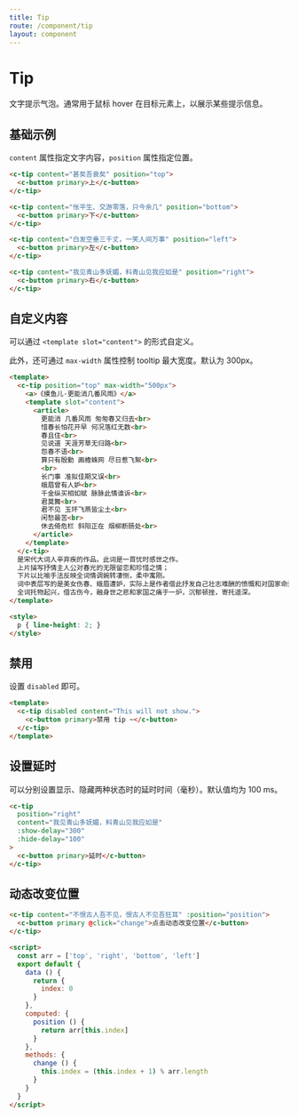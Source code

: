 ```yaml
---
title: Tip
route: /component/tip
layout: component
---
```


# Tip

文字提示气泡。通常用于鼠标 hover 在目标元素上，以展示某些提示信息。

## 基础示例

`content` 属性指定文字内容，`position` 属性指定位置。

```html
<c-tip content="甚矣吾衰矣" position="top">
  <c-button primary>上</c-button>
</c-tip>

<c-tip content="怅平生、交游零落，只今余几" position="bottom">
  <c-button primary>下</c-button>
</c-tip>

<c-tip content="白发空垂三千丈，一笑人间万事" position="left">
  <c-button primary>左</c-button>
</c-tip>

<c-tip content="我见青山多妩媚，料青山见我应如是" position="right">
  <c-button primary>右</c-button>
</c-tip>
```


## 自定义内容

可以通过 `<template slot="content">` 的形式自定义。

此外，还可通过 `max-width` 属性控制 tooltip 最大宽度。默认为 300px。

```html
<template>
  <c-tip position="top" max-width="500px">
    <a>《摸鱼儿·更能消几番风雨》</a>
    <template slot="content">
      <article>
        更能消 几番风雨 匆匆春又归去<br>
        惜春长怕花开早 何况落红无数<br>
        春且住<br>
        见说道 天涯芳草无归路<br>
        怨春不语<br>
        算只有殷勤 画檐蛛网 尽日惹飞絮<br>
        <br>
        长门事 准拟佳期又误<br>
        蛾眉曾有人妒<br>
        千金纵买相如赋 脉脉此情谁诉<br>
        君莫舞<br>
        君不见 玉环飞燕皆尘土<br>
        闲愁最苦<br>
        休去倚危栏 斜阳正在 烟柳断肠处<br>
      </article>
    </template>
  </c-tip>
  是宋代大词人辛弃疾的作品。此词是一首忧时感世之作。
  上片描写抒情主人公对春光的无限留恋和珍惜之情；
  下片以比喻手法反映全词情调婉转凄恻，柔中寓刚。
  词中表层写的是美女伤春、蛾眉遭妒，实际上是作者借此抒发自己壮志难酬的愤慨和对国家命运的关切之情。
  全词托物起兴，借古伤今，融身世之悲和家国之痛于一炉，沉郁顿挫，寄托遥深。
</template>

<style>
  p { line-height: 2; }
</style>
```


## 禁用

设置 `disabled` 即可。

```html
<template>
  <c-tip disabled content="This will not show.">
    <c-button primary>禁用 tip ~</c-button>
  </c-tip>
</template>
```

## 设置延时

可以分别设置显示、隐藏两种状态时的延时时间（毫秒）。默认值均为 100 ms。

```html
<c-tip
  position="right"
  content="我见青山多妩媚，料青山见我应如是"
  :show-delay="300"
  :hide-delay="100"
>
  <c-button primary>延时</c-button>
</c-tip>
```

## 动态改变位置

```html
<c-tip content="不恨古人吾不见，恨古人不见吾狂耳" :position="position">
  <c-button primary @click="change">点击动态改变位置</c-button>
</c-tip>

<script>
  const arr = ['top', 'right', 'bottom', 'left']
  export default {
    data () {
      return {
        index: 0
      }
    },
    computed: {
      position () {
        return arr[this.index]
      }
    },
    methods: {
      change () {
        this.index = (this.index + 1) % arr.length
      }
    }
  }
</script>
```
